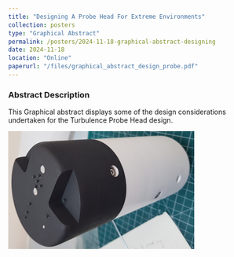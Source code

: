```yaml
---
title: "Designing A Probe Head For Extreme Environments"
collection: posters
type: "Graphical Abstract"
permalink: /posters/2024-11-18-graphical-abstract-designing
date: 2024-11-18
location: "Online"
paperurl: "/files/graphical_abstract_design_probe.pdf"
---
```


### Abstract Description

This Graphical abstract displays some of the design considerations undertaken for the Turbulence Probe Head design.

<img src="/images/turb_probe_photo_90.jpg" alt="Turbulence Probe Head" height="240" width="379">
